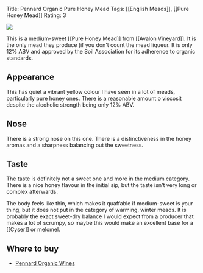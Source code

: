 Title: Pennard Organic Pure Honey Mead
Tags: [[English Meads]], [[Pure Honey Mead]]
Rating: 3

![](https://avalonvineyard.co.uk/avalonasp/images/mead_sm.jpg)

This is a medium-sweet [[Pure Honey Mead]] from
[[Avalon Vineyard]]. It is the only mead they produce (if you don't count the mead liqueur. It is only 12% ABV and approved by the Soil Association for its adherence to organic standards.

## Appearance

This has quiet a vibrant yellow colour I have seen in a lot of meads,
particularly pure honey ones. There is a reasonable amount o viscosit despite the alcoholic strength being only 12% ABV.

## Nose

There is a strong nose on this one. There is a distinctiveness in the honey aromas and a sharpness balancing out the sweetness.

## Taste

The taste is definitely not a sweet one and more in the medium category. There is a nice honey flavour in the initial sip, but the taste isn't very long or complex afterwards.

The body feels like thin, which makes it quaffable if medium-sweet is your thing, but it does not put in the category of warming, winter meads. It is probably the exact sweet-dry balance I would expect from a producer that makes a lot of scrumpy, so maybe this would make an excellent base for a [[Cyser]] or melomel.

## Where to buy

- [Pennard Organic Wines](http://www.pennardorganicwines.co.uk/avalondetail.asp?ProductID=8)

